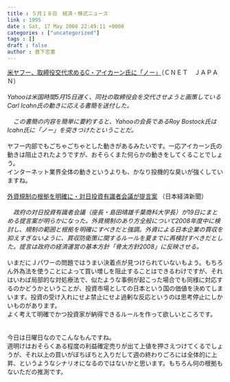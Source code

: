 ```yaml
---
title : ５月１８日　経済・株式ニュース
link : 1995
date : Sat, 17 May 2008 22:49:11 +0000
categories : ["uncategorized"]
tags : []
draft : false
author : 倉下忠憲
---
```


<A HREF="http://japan.cnet.com/news/biz/story/0,2000056020,20373401,00.htm" TARGET="_blank">米ヤフー、取締役交代求めるC・アイカーン氏に「ノー」</A>（ＣＮＥＴ　ＪＡＰＡＮ）<BR><BR><I>Yahooは米国時間5月15日遅く、同社の取締役会を交代させようと画策しているCarl Icahn氏の動きに応える書簡を送付した。<BR><BR>　この書簡の内容を簡単に要約すると、Yahooの会長であるRoy Bostock氏はIcahn氏に「ノー」を突きつけたということだ。</I><BR><BR>ヤフー内部でもごちゃごちゃとした動きがあるみたいです。一応アイカーン氏の動きは阻止されたようですが、おそらくまた何らかの動きをしてくることでしょう。<BR>インターネット業界全体の動きというよりも、かなり投機的な臭いが強くしていますね。<BR><BR><A HREF="http://www.nikkei.co.jp/news/main/20080518AT3S1700Z17052008.html" TARGET="_blank">外資規制の根拠を明確に・対日投資有識者会議が提言案</A> （日本経済新聞）<BR><BR><I>　政府の対日投資有識者会議（座長・島田晴雄千葉商科大学長）が19日にまとめる提言案が明らかになった。外資規制のあり方全般について2008年度中に検討し、規制の範囲と根拠を明確にすべきだと強調。外資による日本企業の買収を抑えすぎないように、買収防衛策に関するルールを夏までに再検討すべきだとした。提言は政府の経済運営の基本方針「骨太方針2008」に反映させる。 </I><BR><BR>いまだにＪパワーの問題ではうまい決着点が見つけられていないもよう。もちろん外為法を使うことによって買い増しを阻止することはできるわけですが、それはいわば局部的な対処療法で、似たような事例が起こった場合でも同様に対応するのかどうかということが、投資市場としての日本という国の価値を決めてしまいます。投資の受け入れにせよ禁止にせよ過剰な反応というのは思考停止にしかいものがあります。<BR>よく考えて明確でかつ投資家が納得できるルールを作って欲しいところです。<BR><BR><BR>今日は日曜日なのでこんなもんですね。<BR>週明けはおそらくある程度の利益確定売りが出て上値を押さえつけてくるでしょうが、それ以上の買いがぼちぼちと入りだして週の終わりごろには全体的に上昇、というようなシナリオになるのではないかと思います。もちろん何の根拠もないただの推測です。<BR><br><br>
